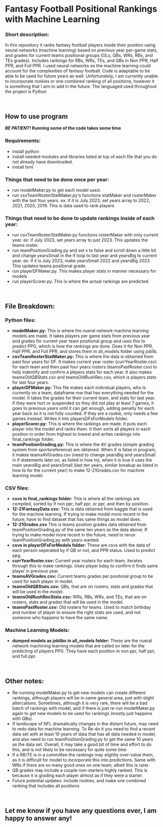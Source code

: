 # Fantasy Football Positional Rankings with Machine Learning

### Short description:
In this repository it ranks fantasy football players inside their position using neural networks (machine learning) based on previous year per-game stats, and grades for current teams positional groups (OLs, QBs, WRs, RBs, and TEs grades). Includes rankings for RBs, WRs, TEs, and QBs in Non PPR, Half PPR, and Full PPR. I used neural networks so the machine learning could account for the complexities of fantasy football. Code is adaptable to be able to be used for future years as well. Unfortunately, I am currently unable to incorporate rookies or one combined ranking of all positions, however it is something that I aim to add in the future. The languaged used throughout the project is Python

<br/>

## How to use program
***BE PATIENT!* Running some of the code takes some time**
<br/>

### Requirements:
- install python
- install needed modules and libraries listed at top of each file that you do not already have downloaded.
- install lxml

### Things that need to be done once per year:
- run modelMaker.py to get each model used.
- run csvTeamRosterStatMaker.py's functions statMaker and rosterMaker with the last four years. ex: if it is July 2023, set years array to 2022, 2021, 2020, 2019. This is data used to rank players

### Things that need to be done to update rankings inside of each year:
- run csvTeamRosterStatMaker.py functions rosterMaker with only current year. ex: if July 2023, set years array to just 2023. This updates the teams roster.
- run teamPositionGrading.py and set x to false and scroll down a little bit and change yearsSmall in the if loop to last year and yearsBig to current year. ex: if it is July 2023, make yearsSmall 2022 and yearsBig 2023. This updates teams positional grade.
- run playerDFMaker.py. This makes player stats in manner necessary for models
- run playerScorer.py. This is where the actual rankings are predicted.

<br/>

## File Breakdown:

### Python files:
- **modelMaker.py:** This is where the nueral network machine learning models are made. It takes players per game stats from previous year and grades for current year team positional group and uses this to predict PPG, which is how the rankings are done. Does it for Non PPR, Half PPR, and Full PPR, and stores them in all_models folder using joblib.
- **csvTeamRosterStatMaker.py:** This is where the data is obtained from past four years for DF. It makes current year roster (currYearRoster.csv) for each team and then past four years rosters (teamsPastRoster.csv) to help indentify and confirm a players stats for each year. It also makes teamsOldQBStats.csv and teamsOldRushRec.csv, which is players stats for last four years.
- **playerDFMaker.py:** This file makes each individual players, who is currently on a team, dataframe row that has everything needed for the model. It takes the grades for their current team, and stats for last year. If they were hurt or suspended so they did not play at least 7 games, it goes to previous years until it can get enough, adding penalty for each year back so it is not fully counted. If they are a rookie, only needs a few games instead. Writes it into playersDFsForModels folder.
- **playerScorer.py:** This is where the rankings are made. It puts each player into the model and ranks them. It then sorts all players in each position in order from highest to lowest and writes rankings into final_rankings folder.
- **teamPositionGrading.py:** This is where the AV grades (simple grading system from sportsreference) are obtained. When X is false in program, it makes teamsAVGrades.csv (need to change yearsBig and yearsSmall in if statements later on, as listed in how to), when it is true it uses the main yearsBig and yearsSmall (last ten years, similar breakup as listed in how to for the current year) to make 12-21Grades.csv for machine learning model.

### CSV files:
- **csvs in final_rankings folder:** This is where all the rankings are compiled, sorted by if non ppr, half ppr, or ppr, and then by position.
- **12-21FantasyData.csv:** This is data obtained from kaggle that is used for the machine learning. If trying to make model more recent in the future, have to find dataset that has same things as model does.
- **12-21Grades.csv** This is teams position grades data obtained from teamPositionGrading.py of the same ten years as the data above. If trying to make model more recent in the future, need to rerun teamPositionGrading.py with years wanted.
- **csvs in playerDFsForModels folder:** These are csvs with the data of each person seperated by if QB or not, and PPR status. Used to predict ppg.
- **currYearRoster.csv:** Current year rosters for each team, iterates through this to make rankings. Uses player bday to confirm it finds same player in previous year.
- **teamsAVGrades.csv:** Current teams grades per positonal group to be used for each player in model.
- **teamsOldQBStats.csv:** QBs, that are on rosters, stats and grades that will be used in the model.
- **teamsOldRushRecStats.csv:** WRs, RBs, WRs, and TEs, that are on rosters, stats and grades that will be used in the model.
- **teamsPastRoster.csv:** Old rosters for teams. Used to match birthday and number of player to ensure the right stats are used, and not someone who happens to have the same name.


### Machine Learning Models:
- **dumped models as joblibs in all_models folder:** These are the nueral network machining learning models that are called on later for the predicting of players PPG. They have each position in non ppr, half ppr, and full ppr.

<br/>

## Other notes:
- Re-running modelMaker.py to get new models can create different rankings, although players will be in same general area, just with slight altercations. Sometimes, although it is very rare, there will be a bad batch of rankings with model, and if there is just re-run modelMaker.py again to get new models to be used for rankings (mostly just happens with QBs).
- If landscape of NFL dramatically changes in the distant future, may need to redo data for machine learning. To Re-do it you need to find a recent data set with at least 10 years of data that has all data needed in model, and also need to run teamPositionGrading.py to get the same 10 years as the data set. Overall, it may take a good bit of time and effort to do this, and is not likely to be necessary for quite some time
- If a RB/TE is in a committee the rankings may slightly over-value them, as it is difficult for model to incorporate this into predictions. Same with WRs if there are so many good ones on one team, albeit this is rarer.
- QB grades may include a couple non-starters highly ranked. This is because it is grading each player almost as if they were a starter.
- Future potential updates: include rookies, and make one combined ranking that includes all positions

<br/>

## Let me know if you have any questions ever, I am happy to answer any!